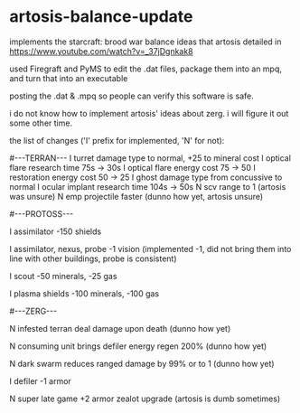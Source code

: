 # artosis-balance-update
implements the starcraft: brood war balance ideas that artosis detailed in https://www.youtube.com/watch?v=_37jDgnkak8

used Firegraft and PyMS to edit the .dat files, package them into an mpq, and turn that into an executable

posting the .dat & .mpq so people can verify this software is safe.

i do not know how to implement artosis' ideas about zerg. i will figure it out some other time.

the list of changes ('I' prefix for implemented, 'N' for not):

#---TERRAN---
I turret damage type to normal, +25 to mineral cost
I optical flare research time 75s -> 30s
I optical flare energy cost 75 -> 50
I restoration energy cost 50 -> 25
I ghost damage type from concussive to normal
I ocular implant research time 104s -> 50s
N scv range to 1 (artosis was unsure)
N emp projectile faster (dunno how yet, artosis unsure)

#---PROTOSS---

I assimilator -150 shields

I assimilator, nexus, probe -1 vision (implemented -1, did not bring them into line with other buildings, probe is consistent)

I scout -50 minerals, -25 gas

I plasma shields -100 minerals, -100 gas

#---ZERG---

N infested terran deal damage upon death (dunno how yet)

N consuming unit brings defiler energy regen 200% (dunno how yet)

N dark swarm reduces ranged damage by 99% or to 1 (dunno how yet)

I defiler -1 armor


N super late game +2 armor zealot upgrade (artosis is dumb sometimes)
